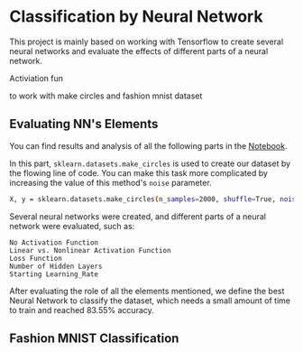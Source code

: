 # Classification by Neural Network
This project is mainly based on working with Tensorflow to create several neural networks and evaluate the effects of different parts of a neural network.


Activiation fun

to work with make circles and fashion mnist dataset
## Evaluating NN's Elements
You can find results and analysis of all the following parts in the [Notebook](dscsd).

In this part, ```sklearn.datasets.make_circles``` is used to create our dataset by the flowing line of code. You can make this task more complicated by increasing the value of this method's ```noise``` parameter.
```bash
X, y = sklearn.datasets.make_circles(n_samples=2000, shuffle=True, noise=0.2, random_state=10, factor=0.8)
```
Several neural networks were created, and different parts of a neural network were evaluated, such as: 

```
No Activation Function 
Linear vs. Nonlinear Activation Function 
Loss Function 
Number of Hidden Layers
Starting Learning_Rate
```

After evaluating the role of all the elements mentioned, we define the best Neural Network to classify the dataset, which needs a small amount of time to train and reached 83.55% accuracy.<br>


## Fashion MNIST Classification